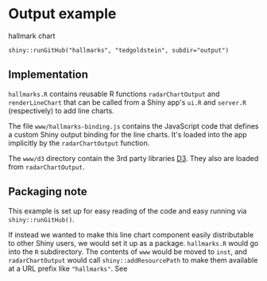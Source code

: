 # Output example

hallmark chart


`shiny::runGitHub("hallmarks", "tedgoldstein", subdir="output")`

## Implementation

`hallmarks.R` contains reusable R functions `radarChartOutput` and
`renderLineChart` that can be called from a Shiny app's `ui.R` and
`server.R` (respectively) to add line charts.

The file `www/hallmarks-binding.js` contains the JavaScript code
that defines a custom Shiny output binding for the line charts.
It's loaded into the app implicitly by the `radarChartOutput` function.

The `www/d3` directory contain the 3rd party
libraries [D3](http://d3js.org/). They
also are loaded from `radarChartOutput`.

## Packaging note

This example is set up for easy reading of the code and easy running
via `shiny::runGitHub()`.

If instead we wanted to make this line chart component easily
distributable to other Shiny users, we would set it up as a package.
`hallmarks.R` would go into the `R` subdirectory. The contents of
`www` would be moved to `inst`, and `radarChartOutput` would call
`shiny::addResourcePath` to make them available at a URL prefix
like `"hallmarks"`. See
